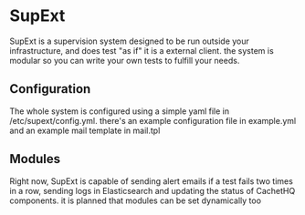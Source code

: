# SupExt
SupExt is a supervision system designed to be run outside your infrastructure, and does test "as if" it is a external client. the system is modular so you can write your own tests to fulfill your needs.

## Configuration
The whole system is configured using a simple yaml file in /etc/supext/config.yml. there's an example configuration file in example.yml and an example mail template in mail.tpl

## Modules
Right now, SupExt is capable of sending alert emails if a test fails two times in a row, sending logs in Elasticsearch and updating the status of CachetHQ components. it is planned that modules can be set dynamically too
